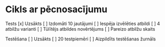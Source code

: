 # Cikls ar pēcnosacījumu

Tests
[x] Uzsākts
[ ] Izdomāti 10 jautājumi
[ ] Iespēja izvēlēties atbildi
[ ] 4 atbilžu varianti
[ ] Tūlītējs atbildes novērtējums
[ ] Pareizo atbilžu skaits

Testēšana
[ ] Uzsākts
[ ] 20 testpiemēri
[ ] Aizpildīts testēšanas žurnāls
